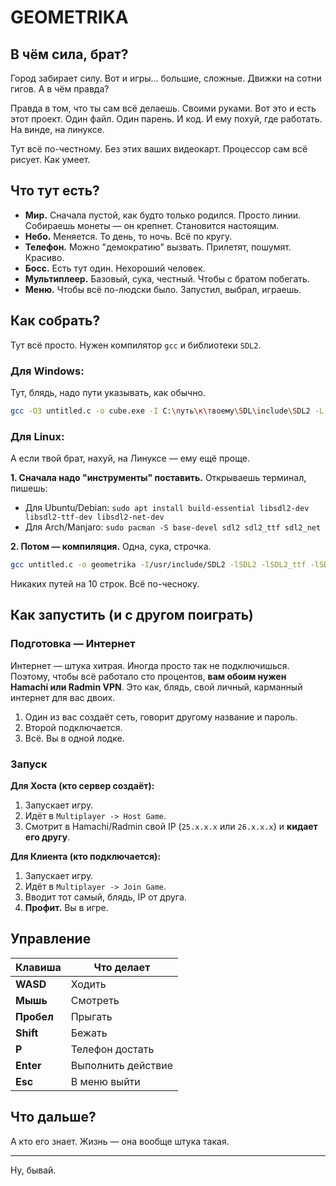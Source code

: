 # GEOMETRIKA

## В чём сила, брат?

Город забирает силу. Вот и игры... большие, сложные. Движки на сотни гигов. А в чём правда?

Правда в том, что ты сам всё делаешь. Своими руками. Вот это и есть этот проект. Один файл. Один парень. И код. И ему похуй, где работать. На винде, на линуксе.

Тут всё по-честному. Без этих ваших видеокарт. Процессор сам всё рисует. Как умеет.

## Что тут есть?

*   **Мир.** Сначала пустой, как будто только родился. Просто линии. Собираешь монеты — он крепнет. Становится настоящим.
*   **Небо.** Меняется. То день, то ночь. Всё по кругу.
*   **Телефон.** Можно "демократию" вызвать. Прилетят, пошумят. Красиво.
*   **Босс.** Есть тут один. Нехороший человек.
*   **Мультиплеер.** Базовый, сука, честный. Чтобы с братом побегать.
*   **Меню.** Чтобы всё по-людски было. Запустил, выбрал, играешь.

## Как собрать?

Тут всё просто. Нужен компилятор `gcc` и библиотеки `SDL2`.

### Для Windows:

Тут, блядь, надо пути указывать, как обычно.
```bash
gcc -O3 untitled.c -o cube.exe -I C:\путь\к\твоему\SDL\include\SDL2 -L C:\путь\к\твоему\SDL\lib -lSDL2main -lSDL2_net -lSDL2_ttf -lSDL2 -lm
```

### Для Linux:

А если твой брат, нахуй, на Линуксе — ему ещё проще.

**1. Сначала надо "инструменты" поставить.** Открываешь терминал, пишешь:
*   Для Ubuntu/Debian:
    `sudo apt install build-essential libsdl2-dev libsdl2-ttf-dev libsdl2-net-dev`
*   Для Arch/Manjaro:
    `sudo pacman -S base-devel sdl2 sdl2_ttf sdl2_net`

**2. Потом — компиляция.** Одна, сука, строчка.
```bash
gcc untitled.c -o geometrika -I/usr/include/SDL2 -lSDL2 -lSDL2_ttf -lSDL2_net -lm
```
Никаких путей на 10 строк. Всё по-чесноку.

## Как запустить (и с другом поиграть)

### Подготовка — Интернет

Интернет — штука хитрая. Иногда просто так не подключишься. Поэтому, чтобы всё работало сто процентов, **вам обоим нужен Hamachi или Radmin VPN**.
Это как, блядь, свой личный, карманный интернет для вас двоих.

1.  Один из вас создаёт сеть, говорит другому название и пароль.
2.  Второй подключается.
3.  Всё. Вы в одной лодке.

### Запуск

**Для Хоста (кто сервер создаёт):**
1.  Запускает игру.
2.  Идёт в `Multiplayer -> Host Game`.
3.  Смотрит в Hamachi/Radmin свой IP (`25.x.x.x` или `26.x.x.x`) и **кидает его другу**.

**Для Клиента (кто подключается):**
1.  Запускает игру.
2.  Идёт в `Multiplayer -> Join Game`.
3.  Вводит тот самый, блядь, IP от друга.
4.  **Профит.** Вы в игре.

## Управление

| Клавиша   | Что делает         |
|-----------|--------------------|
| **WASD**  | Ходить             |
| **Мышь**  | Смотреть           |
| **Пробел**| Прыгать            |
| **Shift** | Бежать             |
| **P**     | Телефон достать    |
| **Enter** | Выполнить действие |
| **Esc**   | В меню выйти       |

## Что дальше?

А кто его знает. Жизнь — она вообще штука такая.

---

Ну, бывай.

